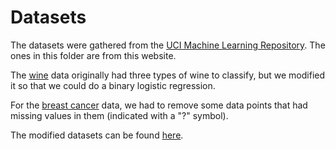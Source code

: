 # Datasets

The datasets were gathered from the [UCI Machine Learning Repository](http://archive.ics.uci.edu/ml/index.php). The ones in this folder are from this website.

The [wine](http://archive.ics.uci.edu/ml/datasets/Wine) data originally had three types of wine to classify, but we modified it
so that we could do a binary logistic regression.

For the [breast cancer](https://archive.ics.uci.edu/ml/datasets/breast+cancer+wisconsin+(original)) data, we had to remove some data points 
that had missing values in them (indicated with a "?" symbol).

The modified datasets can be found [here](term_project_360-420-w2019-section2-Tang-Dinh/src/dataset/).
